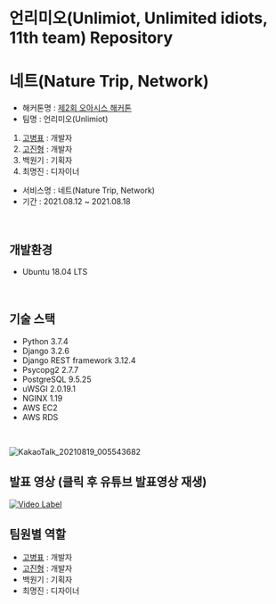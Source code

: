 # 언리미오(Unlimiot, Unlimited idiots, 11th team) Repository

# 네트(Nature Trip, Network)
 - 해커톤명 : <a href="https://oasis-hackathon.kr/">제2회 오아시스 해커톤</a>
 - 팀명 : 언리미오(Unlimiot)
1. <a href="https://github.com/kokoball">고병표</a> : 개발자
2. <a href="https://github.com/jinhgoh">고진형</a> : 개발자
3. 백원기 : 기획자
4. 최명진 : 디자이너
 - 서비스명 : 네트(Nature Trip, Network)
 - 기간 : 2021.08.12 ~ 2021.08.18
<br>

## 개발환경
* Ubuntu 18.04 LTS 
<br>

## 기술 스택
* Python 3.7.4
* Django 3.2.6
* Django REST framework 3.12.4
* Psycopg2 2.7.7
* PostgreSQL 	9.5.25
* uWSGI 2.0.19.1
* NGINX 1.19
* AWS EC2
* AWS RDS
<br>


![KakaoTalk_20210819_005543682](https://user-images.githubusercontent.com/68317603/129941826-dd244f71-fa8c-4158-a7dd-bbcee59d4310.jpg)



## 발표 영상 (클릭 후 유튜브 발표영상 재생)
[![Video Label](http://img.youtube.com/vi/8W-t5IWbBo4/0.jpg)](https://youtu.be/8W-t5IWbBo4)
<br>



## 팀원별 역할 
* <a href="https://github.com/kokoball">고병표</a> : 개발자
* <a href="https://github.com/jinhgoh">고진형</a> : 개발자
* 백원기 : 기획자
* 최명진 : 디자이너

